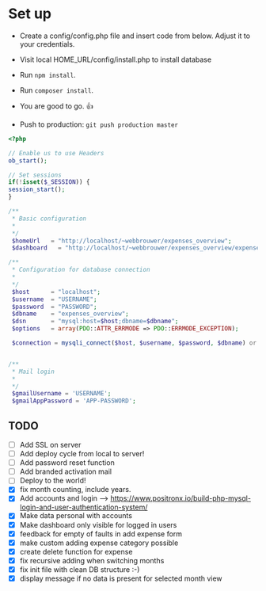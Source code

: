 # Set up

* Create a config/config.php file and insert code from below. Adjust it to your credentials.
* Visit local HOME_URL/config/install.php to install database
* Run `npm install`.
* Run `composer install`.
* You are good to go. :+1:

* Push to production: `git push production master`

```php
<?php

// Enable us to use Headers
ob_start();

// Set sessions
if(!isset($_SESSION)) {
session_start();
}

/**
 * Basic configuration
 *
 */
 $homeUrl   = "http://localhost/~webbrouwer/expenses_overview";
 $dashboard   = "http://localhost/~webbrouwer/expenses_overview/expenses.php";

/**
 * Configuration for database connection
 *
 */
 $host      = "localhost";
 $username  = "USERNAME";
 $password  = "PASSWORD";
 $dbname    = "expenses_overview";
 $dsn       = "mysql:host=$host;dbname=$dbname";
 $options   = array(PDO::ATTR_ERRMODE => PDO::ERRMODE_EXCEPTION);

 $connection = mysqli_connect($host, $username, $password, $dbname) or die("Database connection not established.");


/**
 * Mail login
 *
 */
 $gmailUsername = 'USERNAME';
 $gmailAppPassword = 'APP-PASSWORD';

 ```

 ## TODO

- [ ] Add SSL on server
- [ ] Add deploy cycle from local to server!
- [ ] Add password reset function
- [ ] Add branded activation mail
- [ ] Deploy to the world!
- [x] fix month counting, include years.
- [x] Add accounts and login --> https://www.positronx.io/build-php-mysql-login-and-user-authentication-system/
- [x] Make data personal with accounts
- [x] Make dashboard only visible for logged in users
- [x] feedback for empty of faults in add expense form
- [x] make custom adding expense category possible
- [x] create delete function for expense
- [x] fix recursive adding when switching months
- [x] fix init file with clean DB structure :-)
- [x] display message if no data is present for selected month view
